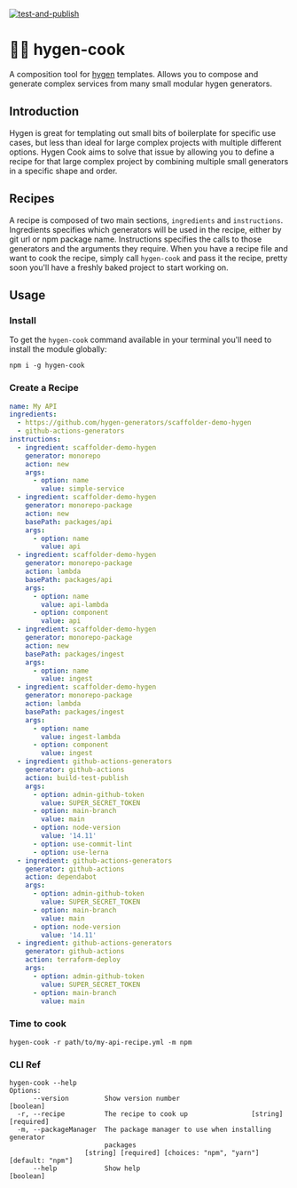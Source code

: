 [![test-and-publish](https://github.com/bbeesley/hygen-cook/actions/workflows/test-and-publish.yml/badge.svg)](https://github.com/bbeesley/hygen-cook/actions/workflows/test-and-publish.yml)

# 🧑‍🍳 hygen-cook

A composition tool for [hygen](https://www.hygen.io) templates. Allows you to compose and generate complex services from many small modular hygen generators.

## Introduction

Hygen is great for templating out small bits of boilerplate for specific use cases, but less than ideal for large complex projects with multiple different options. Hygen Cook aims to solve that issue by allowing you to define a recipe for that large complex project by combining multiple small generators in a specific shape and order.

## Recipes

A recipe is composed of two main sections, `ingredients` and `instructions`. Ingredients specifies which generators will be used in the recipe, either by git url or npm package name. Instructions specifies the calls to those generators and the arguments they require. When you have a recipe file and want to cook the recipe, simply call `hygen-cook` and pass it the recipe, pretty soon you'll have a freshly baked project to start working on.

## Usage

### Install

To get the `hygen-cook` command available in your terminal you'll need to install the module globally:

```shell
npm i -g hygen-cook
```

### Create a Recipe

```yaml
name: My API
ingredients:
  - https://github.com/hygen-generators/scaffolder-demo-hygen
  - github-actions-generators
instructions:
  - ingredient: scaffolder-demo-hygen
    generator: monorepo
    action: new
    args:
      - option: name
        value: simple-service
  - ingredient: scaffolder-demo-hygen
    generator: monorepo-package
    action: new
    basePath: packages/api
    args:
      - option: name
        value: api
  - ingredient: scaffolder-demo-hygen
    generator: monorepo-package
    action: lambda
    basePath: packages/api
    args:
      - option: name
        value: api-lambda
      - option: component
        value: api
  - ingredient: scaffolder-demo-hygen
    generator: monorepo-package
    action: new
    basePath: packages/ingest
    args:
      - option: name
        value: ingest
  - ingredient: scaffolder-demo-hygen
    generator: monorepo-package
    action: lambda
    basePath: packages/ingest
    args:
      - option: name
        value: ingest-lambda
      - option: component
        value: ingest
  - ingredient: github-actions-generators
    generator: github-actions
    action: build-test-publish
    args:
      - option: admin-github-token
        value: SUPER_SECRET_TOKEN
      - option: main-branch
        value: main
      - option: node-version
        value: '14.11'
      - option: use-commit-lint
      - option: use-lerna
  - ingredient: github-actions-generators
    generator: github-actions
    action: dependabot
    args:
      - option: admin-github-token
        value: SUPER_SECRET_TOKEN
      - option: main-branch
        value: main
      - option: node-version
        value: '14.11'
  - ingredient: github-actions-generators
    generator: github-actions
    action: terraform-deploy
    args:
      - option: admin-github-token
        value: SUPER_SECRET_TOKEN
      - option: main-branch
        value: main
```

### Time to cook

```shell
hygen-cook -r path/to/my-api-recipe.yml -m npm
```

### CLI Ref

```shell
hygen-cook --help
Options:
      --version         Show version number                            [boolean]
  -r, --recipe          The recipe to cook up                [string] [required]
  -m, --packageManager  The package manager to use when installing generator
                        packages
                   [string] [required] [choices: "npm", "yarn"] [default: "npm"]
      --help            Show help                                      [boolean]

```

